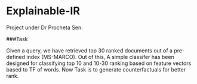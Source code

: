 # Explainable-IR

Project under Dr Procheta Sen. 

###Task

Given a query, we have retrieved top 30 ranked documents out of a pre-defined index (MS-MARCO). Out of this, A simple classifer has been designed for classifying top 10 and 10-30 ranking based on feature vectors based to TF of words. Now Task is to generate counterfactuals for better rank.


